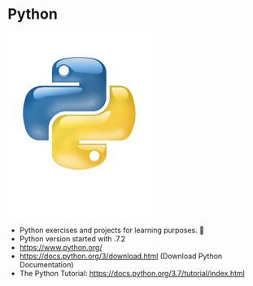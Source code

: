 # Python

![](images/python-logo-glassy.png)
* Python exercises and projects for learning purposes. :house_with_garden:
* Python version started with .7.2
* https://www.python.org/
* https://docs.python.org/3/download.html (Download Python Documentation)
* The Python Tutorial: https://docs.python.org/3.7/tutorial/index.html
